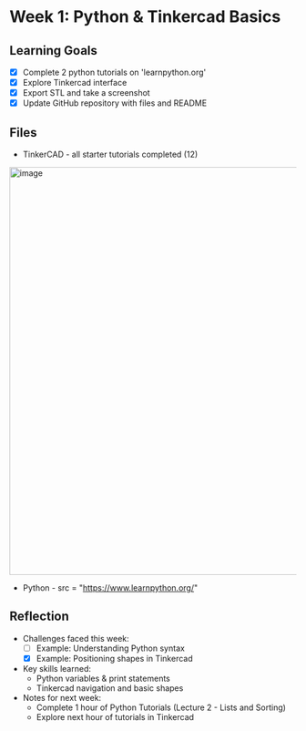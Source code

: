 # Week 1: Python & Tinkercad Basics

## Learning Goals
- [x] Complete 2 python tutorials on 'learnpython.org'
- [x] Explore Tinkercad interface
- [x] Export STL and take a screenshot
- [x] Update GitHub repository with files and README

## Files
- TinkerCAD - all starter tutorials completed (12)
<img width="1458" height="716" alt="image" src="https://github.com/user-attachments/assets/9362c6c9-23b7-4d9e-923c-5270ec058d0b" />

- Python - 
src = "https://www.learnpython.org/"

## Reflection
- Challenges faced this week:
  - [ ] Example: Understanding Python syntax
  - [x] Example: Positioning shapes in Tinkercad
- Key skills learned:
  - Python variables & print statements
  - Tinkercad navigation and basic shapes
- Notes for next week:
  - Complete 1 hour of Python Tutorials (Lecture 2 - Lists and Sorting)
  - Explore next hour of tutorials in Tinkercad
